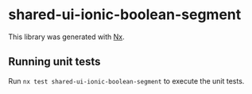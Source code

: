 # shared-ui-ionic-boolean-segment

This library was generated with [Nx](https://nx.dev).

## Running unit tests

Run `nx test shared-ui-ionic-boolean-segment` to execute the unit tests.
